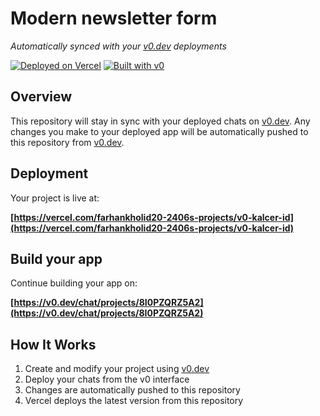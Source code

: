 # Modern newsletter form

*Automatically synced with your [v0.dev](https://v0.dev) deployments*

[![Deployed on Vercel](https://img.shields.io/badge/Deployed%20on-Vercel-black?style=for-the-badge&logo=vercel)](https://vercel.com/farhankholid20-2406s-projects/v0-kalcer-id)
[![Built with v0](https://img.shields.io/badge/Built%20with-v0.dev-black?style=for-the-badge)](https://v0.dev/chat/projects/8I0PZQRZ5A2)

## Overview

This repository will stay in sync with your deployed chats on [v0.dev](https://v0.dev).
Any changes you make to your deployed app will be automatically pushed to this repository from [v0.dev](https://v0.dev).

## Deployment

Your project is live at:

**[https://vercel.com/farhankholid20-2406s-projects/v0-kalcer-id](https://vercel.com/farhankholid20-2406s-projects/v0-kalcer-id)**

## Build your app

Continue building your app on:

**[https://v0.dev/chat/projects/8I0PZQRZ5A2](https://v0.dev/chat/projects/8I0PZQRZ5A2)**

## How It Works

1. Create and modify your project using [v0.dev](https://v0.dev)
2. Deploy your chats from the v0 interface
3. Changes are automatically pushed to this repository
4. Vercel deploys the latest version from this repository
